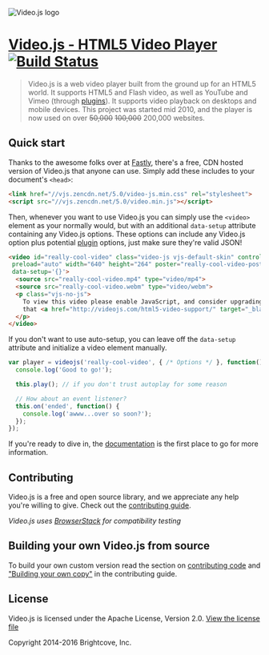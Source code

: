 ![Video.js logo](http://videojs.com/img/logo.png)

# [Video.js - HTML5 Video Player](http://videojs.com)  [![Build Status](https://travis-ci.org/videojs/video.js.svg?branch=master)](https://travis-ci.org/videojs/video.js)

> Video.js is a web video player built from the ground up for an HTML5 world. It supports HTML5 and Flash video, as well as YouTube and Vimeo (through [plugins](https://github.com/videojs/video.js/wiki/Plugins)). It supports video playback on desktops and mobile devices. This project was started mid 2010, and the player is now used on over ~~50,000~~ ~~100,000~~ 200,000 websites.

## Quick start
Thanks to the awesome folks over at [Fastly](http://www.fastly.com/), there's a free, CDN hosted version of Video.js that anyone can use. Simply add these includes to your document's
`<head>`:

```html
<link href="//vjs.zencdn.net/5.0/video-js.min.css" rel="stylesheet">
<script src="//vjs.zencdn.net/5.0/video.min.js"></script>
```

Then, whenever you want to use Video.js you can simply use the `<video>` element as your normally would, but with an additional `data-setup` attribute containing any Video.js options. These options
can include any Video.js option plus potential [plugin](https://github.com/videojs/video.js/wiki/Plugins) options, just make sure they're valid JSON!

```html
<video id="really-cool-video" class="video-js vjs-default-skin" controls
 preload="auto" width="640" height="264" poster="really-cool-video-poster.jpg"
 data-setup='{}'>
  <source src="really-cool-video.mp4" type="video/mp4">
  <source src="really-cool-video.webm" type="video/webm">
  <p class="vjs-no-js">
    To view this video please enable JavaScript, and consider upgrading to a web browser
    that <a href="http://videojs.com/html5-video-support/" target="_blank">supports HTML5 video</a>
  </p>
</video>
```

If you don't want to use auto-setup, you can leave off the `data-setup` attribute and initialize a video element manually.

```javascript
var player = videojs('really-cool-video', { /* Options */ }, function() {
  console.log('Good to go!');

  this.play(); // if you don't trust autoplay for some reason

  // How about an event listener?
  this.on('ended', function() {
    console.log('awww...over so soon?');
  });
});
```

If you're ready to dive in, the [documentation](http://docs.videojs.com) is the first place to go for more information.

## Contributing
Video.js is a free and open source library, and we appreciate any help you're willing to give. Check out the [contributing guide](CONTRIBUTING.md).

_Video.js uses [BrowserStack](https://browserstack.com) for compatibility testing_
## Building your own Video.js from source
To build your own custom version read the section on [contributing code](CONTRIBUTING.md#contributing-code) and ["Building your own copy"](CONTRIBUTING.md#building-your-own-copy-of-videojs) in the contributing guide.
## License

Video.js is licensed under the Apache License, Version 2.0. [View the license file](LICENSE)

Copyright 2014-2016 Brightcove, Inc.
